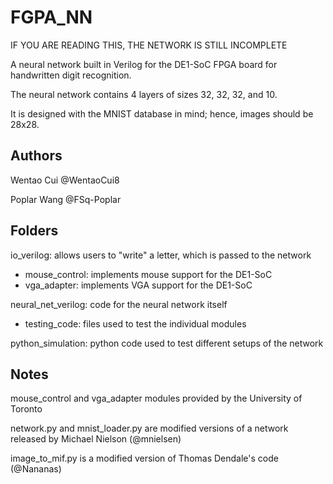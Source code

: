 # FGPA_NN
IF YOU ARE READING THIS, THE NETWORK IS STILL INCOMPLETE

A neural network built in Verilog for the DE1-SoC FPGA board for handwritten digit recognition.

The neural network contains 4 layers of sizes 32, 32, 32, and 10.

It is designed with the MNIST database in mind; hence, images should be 28x28.

## Authors
Wentao Cui @WentaoCui8

Poplar Wang @FSq-Poplar

## Folders
io_verilog: allows users to "write" a letter, which is passed to the network
- mouse_control: implements mouse support for the DE1-SoC
- vga_adapter: implements VGA support for the DE1-SoC

neural_net_verilog: code for the neural network itself
- testing_code: files used to test the individual modules

python_simulation: python code used to test different setups of the network

## Notes
mouse_control and vga_adapter modules provided by the University of Toronto

network.py and mnist_loader.py are modified versions of a network released by Michael Nielson (@mnielsen)

image_to_mif.py is a modified version of Thomas Dendale's code (@Nananas)